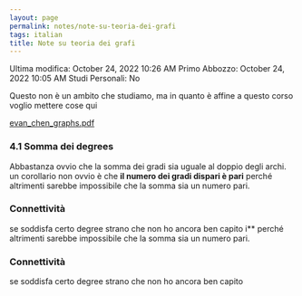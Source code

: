```yaml
---
layout: page
permalink: notes/note-su-teoria-dei-grafi
tags: italian
title: Note su teoria dei grafi
---
```


Ultima modifica: October 24, 2022 10:26 AM
Primo Abbozzo: October 24, 2022 10:05 AM
Studi Personali: No

Questo non è un ambito che studiamo, ma in quanto è affine a questo corso voglio mettere cose qui

[evan_chen_graphs.pdf](Note%20su%20teoria%20dei%20grafi%20efc0f6b2f96a4088a23df73406a2fec4/evan_chen_graphs.pdf)

### 4.1 Somma dei degrees

Abbastanza ovvio che la somma dei gradi sia uguale al doppio degli archi. un corollario non ovvio è che **il numero dei gradi dispari è pari** perché altrimenti sarebbe impossibile che la somma sia un numero pari.

### Connettività

se soddisfa certo degree strano che non ho ancora ben capito
i** perché altrimenti sarebbe impossibile che la somma sia un numero pari.

### Connettività

se soddisfa certo degree strano che non ho ancora ben capito
